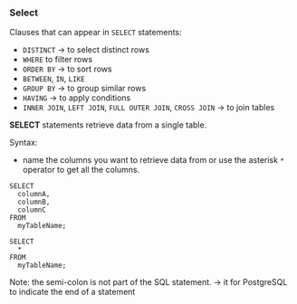 ### Select

Clauses that can appear in ```SELECT``` statements:
- ```DISTINCT``` -> to select distinct rows
- ```WHERE``` to filter rows
- ```ORDER BY``` -> to sort rows
- ```BETWEEN```, ```IN```, ```LIKE```
- ```GROUP BY``` -> to group similar rows
- ```HAVING``` -> to apply conditions
- ```INNER JOIN```, ```LEFT JOIN```, ```FULL OUTER JOIN```, ```CROSS JOIN``` -> to join tables


**SELECT** statements retrieve data from a single table.

Syntax:
- name the columns you want to retrieve data from or use the asterisk ```*``` operator to get all the columns.

```
SELECT
  columnA,
  columnB,
  columnC
FROM
  myTableName;
```

```
SELECT
  *
FROM
  myTableName;
```
Note: the semi-colon is not part of the SQL statement. -> it for PostgreSQL to indicate the end of a statement
